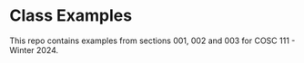 # Class Examples

This repo contains examples from sections 001, 002 and 003 for COSC 111 - Winter 2024.
